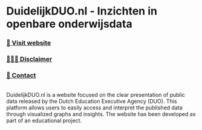 # DuidelijkDUO.nl - Inzichten in openbare onderwijsdata

### <a href="https://duidelijkduo.nl">📎 Visit website<a>
### <a href="https://github.com/jens-segers/DuidelijkDUO.nl/blob/a229decbe5c94c78129b60b4d58b1bccd07e766f/disclaimer.md">🧑🏼‍⚖️ Disclaimer</a>
### <a href="mailto:info@jenssegers.nl">📩 Contact<a>
<br>
DuidelijkDUO.nl is a website focused on the clear presentation of public data released by the Dutch Education Executive Agency (DUO). This platform allows users to easily access and interpret the published data through visualized graphs and insights. The website has been developed as part of an educational project.
